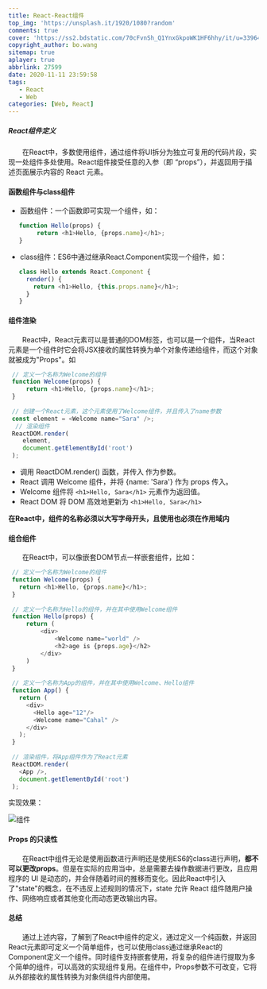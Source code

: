 ```yaml
---
title: React-React组件
top_img: 'https://unsplash.it/1920/1080?random'
comments: true
cover: 'https://ss2.bdstatic.com/70cFvnSh_Q1YnxGkpoWK1HF6hhy/it/u=3396435274,4251997814&fm=26&gp=0.jpg'
copyright_author: bo.wang
sitemap: true
aplayer: true
abbrlink: 27599
date: 2020-11-11 23:59:58
tags: 
   - React
   - Web
categories: [Web, React]
---
```


##### React组件定义

&emsp;&emsp;在React中，多数使用组件，通过组件将UI拆分为独立可复用的代码片段，实现一处组件多处使用。React组件接受任意的入参（即 “props”），并返回用于描述页面展示内容的 React 元素。

#### 函数组件与class组件

   - 函数组件：一个函数即可实现一个组件，如：
    
   ```javascript
      function Hello(props) {
           return <h1>Hello, {props.name}</h1>;
      }
   ```
   - class组件：ES6中通过继承React.Component实现一个组件，如：
    
   ```javascript
      class Hello extends React.Component {
        render() {
          return <h1>Hello, {this.props.name}</h1>;
        }
      }
   ```

#### 组件渲染

&emsp;&emsp;React中，React元素可以是普通的DOM标签，也可以是一个组件，当React元素是一个组件时它会将JSX接收的属性转换为单个对象传递给组件，而这个对象就被成为"Props"。如

   ```javascript
    // 定义一个名称为Welcome的组件
    function Welcome(props) {
        return <h1>Hello, {props.name}</h1>;
    }
     
    // 创建一个React元素，这个元素使用了Welcome组件，并且传入了name参数
    const element = <Welcome name="Sara" />;
     // 渲染组件
    ReactDOM.render(
       element,
       document.getElementById('root')
    );
   ```
     
   - 调用 ReactDOM.render() 函数，并传入 <Welcome name="Sara" /> 作为参数。
   - React 调用 Welcome 组件，并将 {name: 'Sara'} 作为 props 传入。
   - Welcome 组件将 `<h1>Hello, Sara</h1>` 元素作为返回值。
   - React DOM 将 DOM 高效地更新为 `<h1>Hello, Sara</h1>`
   
   **在React中，组件的名称必须以大写字母开头，且使用也必须在作用域内**

#### 组合组件

&emsp;&emsp;在React中，可以像嵌套DOM节点一样嵌套组件，比如：
   ```javascript
    // 定义一个名称为Welcome的组件
    function Welcome(props) {
      return <h1>Hello, {props.name}</h1>;
    }
    
    // 定义一个名称为Hello的组件，并在其中使用Welcome组件
    function Hello(props) {
        return (
            <div>
                <Welcome name="world" />
                <h2>age is {props.age}</h2>
            </div>
        )
    }
    
    // 定义一个名称为App的组件，并在其中使用Welcome、Hello组件
    function App() {
      return (
        <div>
          <Hello age="12"/>
          <Welcome name="Cahal" />
        </div>
      );
    }
    
    // 渲染组件，将App组件作为了React元素
    ReactDOM.render(
      <App />,
      document.getElementById('root')
    );
   ```
   
   实现效果：
   
   ![组件](https://i.loli.net/2019/06/11/5cff518b91a1b91245.png)

#### Props 的只读性

&emsp;&emsp;在React中组件无论是使用函数进行声明还是使用ES6的class进行声明，**都不可以更改props**。但是在实际的应用当中，总是需要去操作数据进行更改，且应用程序的 UI 是动态的，并会伴随着时间的推移而变化。因此React中引入了"state"的概念，在不违反上述规则的情况下，state 允许 React 组件随用户操作、网络响应或者其他变化而动态更改输出内容。

#### 总结

&emsp;&emsp;通过上述内容，了解到了React中组件的定义，通过定义一个纯函数，并返回React元素即可定义一个简单组件，也可以使用class通过继承React的Component定义一个组件。同时组件支持嵌套使用，将复杂的组件进行提取为多个简单的组件，可以高效的实现组件复用。在组件中，Props参数不可改变，它将从外部接收的属性转换为对象供组件内部使用。
